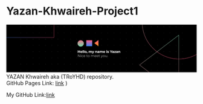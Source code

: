 # Yazan-Khwaireh-Project1
![Yazan Banner](https://github.com/TRoYHD/TRoYHD/blob/main/yazan%20background.jpg)
YAZAN Khwaireh aka (TRoYHD) repository.  
GitHub Pages Link: [link](https://jsd-0723.github.io/Yazan-Khwaireh-Project1/HTML/)
)

My GitHub Link:[link](https://github.com/TRoYHD)

